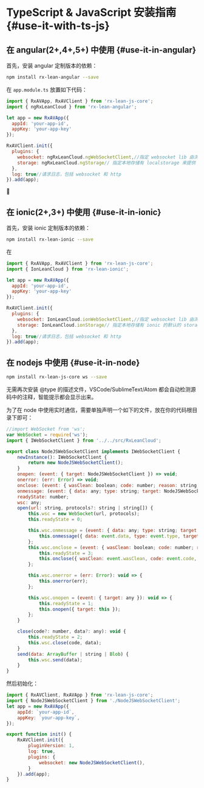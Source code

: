 # <a name="use-it-with-ts-js"></a> TypeScript & JavaScript 安装指南 {#use-it-with-ts-js}  


## <a name="use-it-in-angular"></a> 在 angular(2+,4+,5+) 中使用 {#use-it-in-angular} 

首先，安装 angular 定制版本的依赖：

```bash
npm install rx-lean-angular --save
``` 

在 `app.module.ts` 放置如下代码：


```js
import { RxAVApp, RxAVClient } from 'rx-lean-js-core';
import { ngRxLeanCloud } from 'rx-lean-angular';

let app = new RxAVApp({
  appId: 'your-app-id',
  appKey: 'your-app-key'
});

RxAVClient.init({
  plugins: {
    websocket: ngRxLeanCloud.ngWebSocketClient,//指定 websocket lib 由浏览器内核提供
    storage: ngRxLeanCloud.ngStorage// 指定本地存储有 localstorage 来提供
  },
  log: true//请求日志，包括 websocket 和 http 
}).add(app);
```



## <a name="use-it-in-ionic"></a> 在 ionic(2+,3+) 中使用 {#use-it-in-ionic} 

首先，安装 ionic 定制版本的依赖：

```bash
npm install rx-lean-ionic --save
``` 
在

```js
import { RxAVApp, RxAVClient } from 'rx-lean-js-core';
import { IonLeanCloud } from 'rx-lean-ionic';

let app = new RxAVApp({
  appId: 'your-app-id',
  appKey: 'your-app-key'
});

RxAVClient.init({
  plugins: {
    websocket: IonLeanCloud.ionWebSocketClient,//指定 websocket lib 由浏览器内核提供
    storage: IonLeanCloud.ionStorage// 指定本地存储有 ionic 的默认的 storage 来提供，ionic 还提供了 sqlite 的解决方案
  },
  log: true//请求日志，包括 websocket 和 http 
}).add(app);
```

## <a name="use-it-in-node"></a>在 nodejs 中使用 {#use-it-in-node}

```bash
npm install rx-lean-js-core ws --save
``` 

无需再次安装 @type 的描述文件，VSCode/SublimeText/Atom 都会自动检测源码中的注释，智能提示都会显示出来。

为了在 node 中使用实时通信，需要单独声明一个如下的文件，放在你的代码根目录下即可：


```js
//import WebSocket from 'ws';
var WebSocket = require('ws');
import { IWebSocketClient } from '../../src/RxLeanCloud';

export class NodeJSWebSocketClient implements IWebSocketClient {
    newInstance(): IWebSocketClient {
        return new NodeJSWebSocketClient();
    }
    onopen: (event: { target: NodeJSWebSocketClient }) => void;
    onerror: (err: Error) => void;
    onclose: (event: { wasClean: boolean; code: number; reason: string; target: NodeJSWebSocketClient }) => void;
    onmessage: (event: { data: any; type: string; target: NodeJSWebSocketClient }) => void;
    readyState: number;
    wsc: any;
    open(url: string, protocols?: string | string[]) {
        this.wsc = new WebSocket(url, protocols);
        this.readyState = 0;

        this.wsc.onmessage = (event: { data: any; type: string; target: any }): void => {
            this.onmessage({ data: event.data, type: event.type, target: this });
        };
        this.wsc.onclose = (event: { wasClean: boolean; code: number; reason: string; target: any }): void => {
            this.readyState = 3;
            this.onclose({ wasClean: event.wasClean, code: event.code, reason: event.reason, target: this });
        };

        this.wsc.onerror = (err: Error): void => {
            this.onerror(err);
        };

        this.wsc.onopen = (event: { target: any }): void => {
            this.readyState = 1;
            this.onopen({ target: this });
        };
    }

    close(code?: number, data?: any): void {
        this.readyState = 2;
        this.wsc.close(code, data);
    }
    send(data: ArrayBuffer | string | Blob) {
        this.wsc.send(data);
    }
}
```

然后初始化：


```js
import { RxAVClient, RxAVApp } from 'rx-lean-js-core';
import { NodeJSWebSocketClient } from './NodeJSWebSocketClient';
let app = new RxAVApp({
    appId: `your-app-id`,
    appKey: `your-app-key`,
});

export function init() {
    RxAVClient.init({
        pluginVersion: 1,
        log: true,
        plugins: {
            websocket: new NodeJSWebSocketClient(),
        }
    }).add(app);
}


```